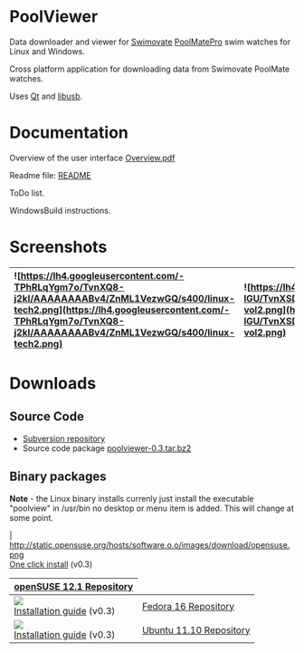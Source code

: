 # PoolViewer #
Data downloader and viewer for [Swimovate](http://www.swimovate.com/) [PoolMatePro](http://www.swimovate.com/poolmatepro.html) swim watches for Linux and Windows.

Cross platform application for downloading data from Swimovate PoolMate watches.

Uses [Qt](http://qt.nokia.com/products/) and [libusb](http://www.libusb.org/wiki/libusb-1.0).

# Documentation #
Overview of the user interface [Overview.pdf](http://poolviewer.googlecode.com/files/Overview.pdf)

Readme file: [README](http://poolviewer.googlecode.com/svn/trunk/README)

ToDo list.

WindowsBuild instructions.

# Screenshots #
| ![https://lh4.googleusercontent.com/-TPhRLqYgm7o/TvnXQ8-j2kI/AAAAAAAABv4/ZnML1VezwGQ/s400/linux-tech2.png](https://lh4.googleusercontent.com/-TPhRLqYgm7o/TvnXQ8-j2kI/AAAAAAAABv4/ZnML1VezwGQ/s400/linux-tech2.png) | ![https://lh4.googleusercontent.com/-b03COsx-lGU/TvnXSDXeKpI/AAAAAAAABwI/0UzG3jc20aA/s400/linux-vol2.png](https://lh4.googleusercontent.com/-b03COsx-lGU/TvnXSDXeKpI/AAAAAAAABwI/0UzG3jc20aA/s400/linux-vol2.png) |
|:--------------------------------------------------------------------------------------------------------------------------------------------------------------------------------------------------------------------|:------------------------------------------------------------------------------------------------------------------------------------------------------------------------------------------------------------------|

# Downloads #

## Source Code ##
  * [Subversion repository](http://code.google.com/p/poolviewer/source/checkout)
  * Source code package [poolviewer-0.3.tar.bz2](http://poolviewer.googlecode.com/files/poolviewer-0.3.tar.bz2)

## Binary packages ##
**Note** - the Linux binary installs currenly just install the executable "poolview" in /usr/bin no desktop or menu item is added. This will change at some point.

| [http://static.opensuse.org/hosts/software.o.o/images/download/opensuse.png ](http://software.opensuse.org/ymp/home:ivorhewitt:poolsync/openSUSE_12.1/poolsync.ymp)<br><a href='http://software.opensuse.org/ymp/home:ivorhewitt:poolsync/openSUSE_12.1/poolsync.ymp'>One click install</a> (v0.3) <table><thead><th> <a href='http://download.opensuse.org/repositories/home:/ivorhewitt:/poolsync/openSUSE_12.1/'>openSUSE 12.1 Repository</a> </th></thead><tbody>
<tr><td> <a href='http://software.opensuse.org/download.html?project=home:ivorhewitt:poolsync&package=poolsync'><img src='http://static.opensuse.org/hosts/software.o.o/images/download/fedora.png' /></a><br><a href='http://software.opensuse.org/download.html?project=home:ivorhewitt:poolsync&package=poolsync'>Installation guide</a>  (v0.3) </td><td> <a href='http://download.opensuse.org/repositories/home:/ivorhewitt:/poolsync/Fedora_16/'>Fedora 16 Repository</a> </td></tr>
<tr><td> <a href='http://software.opensuse.org/download.html?project=home:ivorhewitt:poolsync&package=poolsync'><img src='http://static.opensuse.org/hosts/software.o.o/images/download/ubuntu.png' /></a><br><a href='http://software.opensuse.org/download.html?project=home:ivorhewitt:poolsync&package=poolsync'>Installation guide</a>  (v0.3) </td><td> <a href='http://download.opensuse.org/repositories/home:/ivorhewitt:/poolsync/xUbuntu_11.10/'>Ubuntu 11.10 Repository</a> </td></tr></tbody></table>


